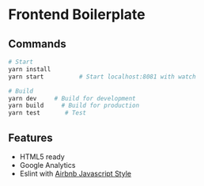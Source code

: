 # Frontend Boilerplate

## Commands
```sh
# Start
yarn install
yarn start          # Start localhost:8081 with watch

# Build
yarn dev     # Build for development
yarn build     # Build for production
yarn test       # Test
```

## Features
- HTML5 ready
- Google Analytics
- Eslint with [Airbnb Javascript Style](https://github.com/airbnb/javascript)
